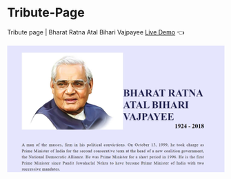 # Tribute-Page
Tribute page | Bharat Ratna Atal Bihari Vajpayee
<a href="https://akki4feb95.github.io/Tribute-Page/">Live Demo</a> 👈
<br>
<br>
<img src="Tribute Page.jpg" alt="Demo">
